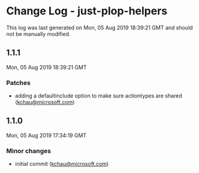 # Change Log - just-plop-helpers

This log was last generated on Mon, 05 Aug 2019 18:39:21 GMT and should not be manually modified.

## 1.1.1
Mon, 05 Aug 2019 18:39:21 GMT

### Patches

- adding a defaultinclude option to make sure actiontypes are shared (kchau@microsoft.com)

## 1.1.0
Mon, 05 Aug 2019 17:34:19 GMT

### Minor changes

- initial commit (kchau@microsoft.com)
